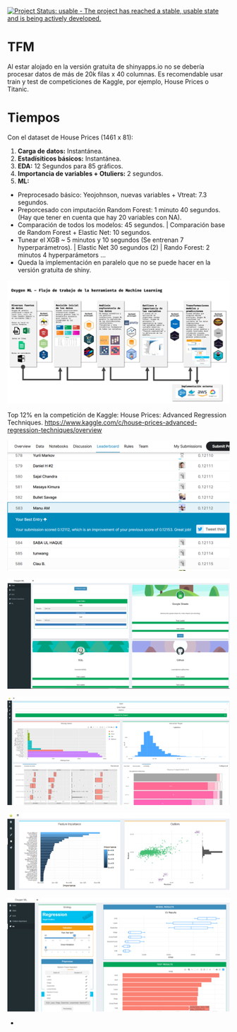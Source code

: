 [![Project Status: usable - The project has reached a stable, usable
state and is being actively
developed.](http://www.repostatus.org/badges/0.1.0/active.svg)](http://www.repostatus.org/#active)

# TFM

Al estar alojado en la versión gratuita de shinyapps.io no se debería procesar datos de más de 20k filas x 40 columnas.
Es recomendable usar train y test de competiciones de Kaggle, por ejemplo, House Prices o Titanic.


# Tiempos

Con el dataset de House Prices (1461 x 81): 
  1. **Carga de datos:** Instantánea.
  2. **Estadísiticos básicos:** Instantánea.
  3. **EDA:** 12 Segundos para 85 gráficos.
  4. **Importancia de variables + Otuliers:** 2 segundos.
  5. **ML:** 
  * Preprocesado básico: Yeojohnson, nuevas variables + Vtreat: 7.3 segundos.
  * Preporcesado con imputación Random Forest: 1 minuto 40 segundos. (Hay que tener en cuenta que hay 20 variables con NA).
  * Comparación de todos los modelos: 45 segundos. | Comparación base de Random Forest + Elastic Net: 10 segundos.
  * Tunear el XGB ~ 5 minutos y 10 segundos (Se entrenan 7 hyperparámetros). | Elastic Net 30 segundos (2) | Rando Forest: 2 minutos 4 hyperparámetors ...
  * Queda la implementación en paralelo que no se puede hacer en la versión gratuita de shiny.
    





![](/img/nutTFM.jpeg)

Top 12% en la competición de Kaggle: House Prices: Advanced Regression Techniques.
https://www.kaggle.com/c/house-prices-advanced-regression-techniques/overview

![](/img/kagglepng.png)

![](/img/prep.png)

![](/img/eda.png)

![](/img/fi.png)

![](/img/ml.png)

-
